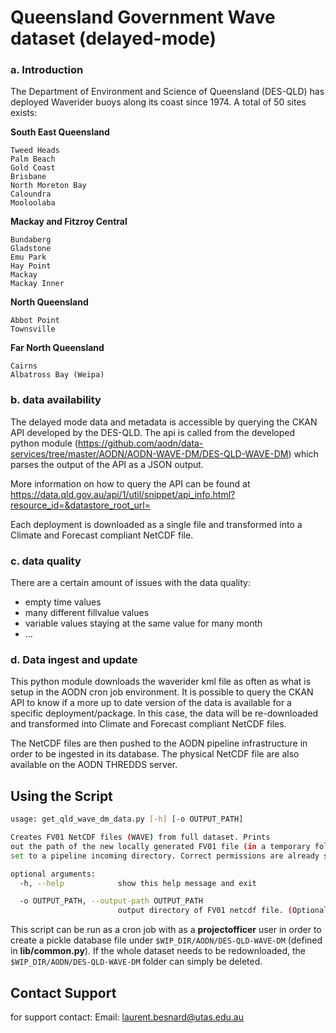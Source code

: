Queensland Government Wave dataset (delayed-mode)
=============
### a. Introduction
The Department of Environment and Science of Queensland (DES-QLD) has deployed Waverider buoys along
its coast since 1974. A total of 50 sites exists:
 
__South East Queensland__

    Tweed Heads
    Palm Beach
    Gold Coast
    Brisbane
    North Moreton Bay
    Caloundra
    Mooloolaba

__Mackay and Fitzroy Central__

    Bundaberg
    Gladstone
    Emu Park
    Hay Point
    Mackay
    Mackay Inner

__North Queensland__

    Abbot Point
    Townsville

__Far North Queensland__

    Cairns
    Albatross Bay (Weipa)
    
### b. data availability
The delayed mode data and metadata is accessible by querying the CKAN API developed by the DES-QLD. The api is called 
from the developed python module (https://github.com/aodn/data-services/tree/master/AODN/AODN-WAVE-DM/DES-QLD-WAVE-DM) 
which parses the output of the API as a JSON output.

More information on how to query the API can be found at 
https://data.qld.gov.au/api/1/util/snippet/api_info.html?resource_id=&datastore_root_url=

Each deployment is downloaded as a single file and transformed into a Climate and Forecast compliant NetCDF file.

### c. data quality
There are a certain amount of issues with the data quality:
* empty time values
* many different fillvalue values
* variable values staying at the same value for many month
* ... 

### d. Data ingest and update
This python module downloads the waverider kml file as often as what is setup in the AODN cron job environment. It is 
possible to query the CKAN API to know if a more up to date version of the data is available for a specific 
deployment/package. In this case, the data will be re-downloaded and transformed into Climate and Forecast compliant 
NetCDF files. 

The NetCDF files are then pushed to the AODN pipeline infrastructure in order to be ingested in its database. The 
physical NetCDF file are also available on the AODN THREDDS server.
## Using the Script
```bash
usage: get_qld_wave_dm_data.py [-h] [-o OUTPUT_PATH]

Creates FV01 NetCDF files (WAVE) from full dataset. Prints
out the path of the new locally generated FV01 file (in a temporary folder by default, or can be 
set to a pipeline incoming directory. Correct permissions are already set up in the script).

optional arguments:
  -h, --help            show this help message and exit

  -o OUTPUT_PATH, --output-path OUTPUT_PATH
                        output directory of FV01 netcdf file. (Optional)

```

This script can be run as a cron job with as a __projectofficer__ user in order to create a pickle
database file under `````$WIP_DIR/AODN/DES-QLD-WAVE-DM````` (defined in __lib/common.py__). If the whole dataset
needs to be redownloaded, the `````$WIP_DIR/AODN/DES-QLD-WAVE-DM````` folder can simply be deleted.


## Contact Support
for support contact:
Email: laurent.besnard@utas.edu.au

